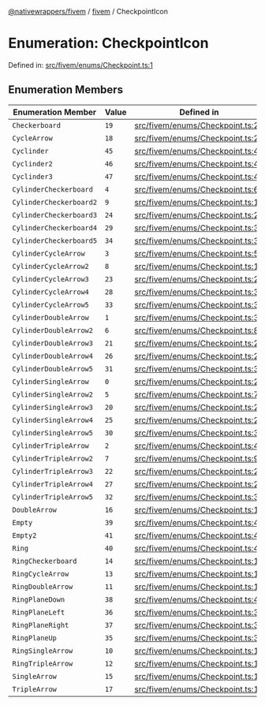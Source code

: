 [@nativewrappers/fivem](../../README.md) / [fivem](../README.md) / CheckpointIcon

# Enumeration: CheckpointIcon

Defined in: [src/fivem/enums/Checkpoint.ts:1](https://github.com/nativewrappers/nativewrappers/blob/9823dedfda755d69570435af704d4d60473d3d5a/src/fivem/enums/Checkpoint.ts#L1)

## Enumeration Members

| Enumeration Member | Value | Defined in |
| ------ | ------ | ------ |
| <a id="checkerboard"></a> `Checkerboard` | `19` | [src/fivem/enums/Checkpoint.ts:21](https://github.com/nativewrappers/nativewrappers/blob/9823dedfda755d69570435af704d4d60473d3d5a/src/fivem/enums/Checkpoint.ts#L21) |
| <a id="cyclearrow"></a> `CycleArrow` | `18` | [src/fivem/enums/Checkpoint.ts:20](https://github.com/nativewrappers/nativewrappers/blob/9823dedfda755d69570435af704d4d60473d3d5a/src/fivem/enums/Checkpoint.ts#L20) |
| <a id="cyclinder"></a> `Cyclinder` | `45` | [src/fivem/enums/Checkpoint.ts:47](https://github.com/nativewrappers/nativewrappers/blob/9823dedfda755d69570435af704d4d60473d3d5a/src/fivem/enums/Checkpoint.ts#L47) |
| <a id="cyclinder2"></a> `Cyclinder2` | `46` | [src/fivem/enums/Checkpoint.ts:48](https://github.com/nativewrappers/nativewrappers/blob/9823dedfda755d69570435af704d4d60473d3d5a/src/fivem/enums/Checkpoint.ts#L48) |
| <a id="cyclinder3"></a> `Cyclinder3` | `47` | [src/fivem/enums/Checkpoint.ts:49](https://github.com/nativewrappers/nativewrappers/blob/9823dedfda755d69570435af704d4d60473d3d5a/src/fivem/enums/Checkpoint.ts#L49) |
| <a id="cylindercheckerboard"></a> `CylinderCheckerboard` | `4` | [src/fivem/enums/Checkpoint.ts:6](https://github.com/nativewrappers/nativewrappers/blob/9823dedfda755d69570435af704d4d60473d3d5a/src/fivem/enums/Checkpoint.ts#L6) |
| <a id="cylindercheckerboard2"></a> `CylinderCheckerboard2` | `9` | [src/fivem/enums/Checkpoint.ts:11](https://github.com/nativewrappers/nativewrappers/blob/9823dedfda755d69570435af704d4d60473d3d5a/src/fivem/enums/Checkpoint.ts#L11) |
| <a id="cylindercheckerboard3"></a> `CylinderCheckerboard3` | `24` | [src/fivem/enums/Checkpoint.ts:26](https://github.com/nativewrappers/nativewrappers/blob/9823dedfda755d69570435af704d4d60473d3d5a/src/fivem/enums/Checkpoint.ts#L26) |
| <a id="cylindercheckerboard4"></a> `CylinderCheckerboard4` | `29` | [src/fivem/enums/Checkpoint.ts:31](https://github.com/nativewrappers/nativewrappers/blob/9823dedfda755d69570435af704d4d60473d3d5a/src/fivem/enums/Checkpoint.ts#L31) |
| <a id="cylindercheckerboard5"></a> `CylinderCheckerboard5` | `34` | [src/fivem/enums/Checkpoint.ts:36](https://github.com/nativewrappers/nativewrappers/blob/9823dedfda755d69570435af704d4d60473d3d5a/src/fivem/enums/Checkpoint.ts#L36) |
| <a id="cylindercyclearrow"></a> `CylinderCycleArrow` | `3` | [src/fivem/enums/Checkpoint.ts:5](https://github.com/nativewrappers/nativewrappers/blob/9823dedfda755d69570435af704d4d60473d3d5a/src/fivem/enums/Checkpoint.ts#L5) |
| <a id="cylindercyclearrow2"></a> `CylinderCycleArrow2` | `8` | [src/fivem/enums/Checkpoint.ts:10](https://github.com/nativewrappers/nativewrappers/blob/9823dedfda755d69570435af704d4d60473d3d5a/src/fivem/enums/Checkpoint.ts#L10) |
| <a id="cylindercyclearrow3"></a> `CylinderCycleArrow3` | `23` | [src/fivem/enums/Checkpoint.ts:25](https://github.com/nativewrappers/nativewrappers/blob/9823dedfda755d69570435af704d4d60473d3d5a/src/fivem/enums/Checkpoint.ts#L25) |
| <a id="cylindercyclearrow4"></a> `CylinderCycleArrow4` | `28` | [src/fivem/enums/Checkpoint.ts:30](https://github.com/nativewrappers/nativewrappers/blob/9823dedfda755d69570435af704d4d60473d3d5a/src/fivem/enums/Checkpoint.ts#L30) |
| <a id="cylindercyclearrow5"></a> `CylinderCycleArrow5` | `33` | [src/fivem/enums/Checkpoint.ts:35](https://github.com/nativewrappers/nativewrappers/blob/9823dedfda755d69570435af704d4d60473d3d5a/src/fivem/enums/Checkpoint.ts#L35) |
| <a id="cylinderdoublearrow"></a> `CylinderDoubleArrow` | `1` | [src/fivem/enums/Checkpoint.ts:3](https://github.com/nativewrappers/nativewrappers/blob/9823dedfda755d69570435af704d4d60473d3d5a/src/fivem/enums/Checkpoint.ts#L3) |
| <a id="cylinderdoublearrow2"></a> `CylinderDoubleArrow2` | `6` | [src/fivem/enums/Checkpoint.ts:8](https://github.com/nativewrappers/nativewrappers/blob/9823dedfda755d69570435af704d4d60473d3d5a/src/fivem/enums/Checkpoint.ts#L8) |
| <a id="cylinderdoublearrow3"></a> `CylinderDoubleArrow3` | `21` | [src/fivem/enums/Checkpoint.ts:23](https://github.com/nativewrappers/nativewrappers/blob/9823dedfda755d69570435af704d4d60473d3d5a/src/fivem/enums/Checkpoint.ts#L23) |
| <a id="cylinderdoublearrow4"></a> `CylinderDoubleArrow4` | `26` | [src/fivem/enums/Checkpoint.ts:28](https://github.com/nativewrappers/nativewrappers/blob/9823dedfda755d69570435af704d4d60473d3d5a/src/fivem/enums/Checkpoint.ts#L28) |
| <a id="cylinderdoublearrow5"></a> `CylinderDoubleArrow5` | `31` | [src/fivem/enums/Checkpoint.ts:33](https://github.com/nativewrappers/nativewrappers/blob/9823dedfda755d69570435af704d4d60473d3d5a/src/fivem/enums/Checkpoint.ts#L33) |
| <a id="cylindersinglearrow"></a> `CylinderSingleArrow` | `0` | [src/fivem/enums/Checkpoint.ts:2](https://github.com/nativewrappers/nativewrappers/blob/9823dedfda755d69570435af704d4d60473d3d5a/src/fivem/enums/Checkpoint.ts#L2) |
| <a id="cylindersinglearrow2"></a> `CylinderSingleArrow2` | `5` | [src/fivem/enums/Checkpoint.ts:7](https://github.com/nativewrappers/nativewrappers/blob/9823dedfda755d69570435af704d4d60473d3d5a/src/fivem/enums/Checkpoint.ts#L7) |
| <a id="cylindersinglearrow3"></a> `CylinderSingleArrow3` | `20` | [src/fivem/enums/Checkpoint.ts:22](https://github.com/nativewrappers/nativewrappers/blob/9823dedfda755d69570435af704d4d60473d3d5a/src/fivem/enums/Checkpoint.ts#L22) |
| <a id="cylindersinglearrow4"></a> `CylinderSingleArrow4` | `25` | [src/fivem/enums/Checkpoint.ts:27](https://github.com/nativewrappers/nativewrappers/blob/9823dedfda755d69570435af704d4d60473d3d5a/src/fivem/enums/Checkpoint.ts#L27) |
| <a id="cylindersinglearrow5"></a> `CylinderSingleArrow5` | `30` | [src/fivem/enums/Checkpoint.ts:32](https://github.com/nativewrappers/nativewrappers/blob/9823dedfda755d69570435af704d4d60473d3d5a/src/fivem/enums/Checkpoint.ts#L32) |
| <a id="cylindertriplearrow"></a> `CylinderTripleArrow` | `2` | [src/fivem/enums/Checkpoint.ts:4](https://github.com/nativewrappers/nativewrappers/blob/9823dedfda755d69570435af704d4d60473d3d5a/src/fivem/enums/Checkpoint.ts#L4) |
| <a id="cylindertriplearrow2"></a> `CylinderTripleArrow2` | `7` | [src/fivem/enums/Checkpoint.ts:9](https://github.com/nativewrappers/nativewrappers/blob/9823dedfda755d69570435af704d4d60473d3d5a/src/fivem/enums/Checkpoint.ts#L9) |
| <a id="cylindertriplearrow3"></a> `CylinderTripleArrow3` | `22` | [src/fivem/enums/Checkpoint.ts:24](https://github.com/nativewrappers/nativewrappers/blob/9823dedfda755d69570435af704d4d60473d3d5a/src/fivem/enums/Checkpoint.ts#L24) |
| <a id="cylindertriplearrow4"></a> `CylinderTripleArrow4` | `27` | [src/fivem/enums/Checkpoint.ts:29](https://github.com/nativewrappers/nativewrappers/blob/9823dedfda755d69570435af704d4d60473d3d5a/src/fivem/enums/Checkpoint.ts#L29) |
| <a id="cylindertriplearrow5"></a> `CylinderTripleArrow5` | `32` | [src/fivem/enums/Checkpoint.ts:34](https://github.com/nativewrappers/nativewrappers/blob/9823dedfda755d69570435af704d4d60473d3d5a/src/fivem/enums/Checkpoint.ts#L34) |
| <a id="doublearrow"></a> `DoubleArrow` | `16` | [src/fivem/enums/Checkpoint.ts:18](https://github.com/nativewrappers/nativewrappers/blob/9823dedfda755d69570435af704d4d60473d3d5a/src/fivem/enums/Checkpoint.ts#L18) |
| <a id="empty"></a> `Empty` | `39` | [src/fivem/enums/Checkpoint.ts:41](https://github.com/nativewrappers/nativewrappers/blob/9823dedfda755d69570435af704d4d60473d3d5a/src/fivem/enums/Checkpoint.ts#L41) |
| <a id="empty2"></a> `Empty2` | `41` | [src/fivem/enums/Checkpoint.ts:43](https://github.com/nativewrappers/nativewrappers/blob/9823dedfda755d69570435af704d4d60473d3d5a/src/fivem/enums/Checkpoint.ts#L43) |
| <a id="ring"></a> `Ring` | `40` | [src/fivem/enums/Checkpoint.ts:42](https://github.com/nativewrappers/nativewrappers/blob/9823dedfda755d69570435af704d4d60473d3d5a/src/fivem/enums/Checkpoint.ts#L42) |
| <a id="ringcheckerboard"></a> `RingCheckerboard` | `14` | [src/fivem/enums/Checkpoint.ts:16](https://github.com/nativewrappers/nativewrappers/blob/9823dedfda755d69570435af704d4d60473d3d5a/src/fivem/enums/Checkpoint.ts#L16) |
| <a id="ringcyclearrow"></a> `RingCycleArrow` | `13` | [src/fivem/enums/Checkpoint.ts:15](https://github.com/nativewrappers/nativewrappers/blob/9823dedfda755d69570435af704d4d60473d3d5a/src/fivem/enums/Checkpoint.ts#L15) |
| <a id="ringdoublearrow"></a> `RingDoubleArrow` | `11` | [src/fivem/enums/Checkpoint.ts:13](https://github.com/nativewrappers/nativewrappers/blob/9823dedfda755d69570435af704d4d60473d3d5a/src/fivem/enums/Checkpoint.ts#L13) |
| <a id="ringplanedown"></a> `RingPlaneDown` | `38` | [src/fivem/enums/Checkpoint.ts:40](https://github.com/nativewrappers/nativewrappers/blob/9823dedfda755d69570435af704d4d60473d3d5a/src/fivem/enums/Checkpoint.ts#L40) |
| <a id="ringplaneleft"></a> `RingPlaneLeft` | `36` | [src/fivem/enums/Checkpoint.ts:38](https://github.com/nativewrappers/nativewrappers/blob/9823dedfda755d69570435af704d4d60473d3d5a/src/fivem/enums/Checkpoint.ts#L38) |
| <a id="ringplaneright"></a> `RingPlaneRight` | `37` | [src/fivem/enums/Checkpoint.ts:39](https://github.com/nativewrappers/nativewrappers/blob/9823dedfda755d69570435af704d4d60473d3d5a/src/fivem/enums/Checkpoint.ts#L39) |
| <a id="ringplaneup"></a> `RingPlaneUp` | `35` | [src/fivem/enums/Checkpoint.ts:37](https://github.com/nativewrappers/nativewrappers/blob/9823dedfda755d69570435af704d4d60473d3d5a/src/fivem/enums/Checkpoint.ts#L37) |
| <a id="ringsinglearrow"></a> `RingSingleArrow` | `10` | [src/fivem/enums/Checkpoint.ts:12](https://github.com/nativewrappers/nativewrappers/blob/9823dedfda755d69570435af704d4d60473d3d5a/src/fivem/enums/Checkpoint.ts#L12) |
| <a id="ringtriplearrow"></a> `RingTripleArrow` | `12` | [src/fivem/enums/Checkpoint.ts:14](https://github.com/nativewrappers/nativewrappers/blob/9823dedfda755d69570435af704d4d60473d3d5a/src/fivem/enums/Checkpoint.ts#L14) |
| <a id="singlearrow"></a> `SingleArrow` | `15` | [src/fivem/enums/Checkpoint.ts:17](https://github.com/nativewrappers/nativewrappers/blob/9823dedfda755d69570435af704d4d60473d3d5a/src/fivem/enums/Checkpoint.ts#L17) |
| <a id="triplearrow"></a> `TripleArrow` | `17` | [src/fivem/enums/Checkpoint.ts:19](https://github.com/nativewrappers/nativewrappers/blob/9823dedfda755d69570435af704d4d60473d3d5a/src/fivem/enums/Checkpoint.ts#L19) |
